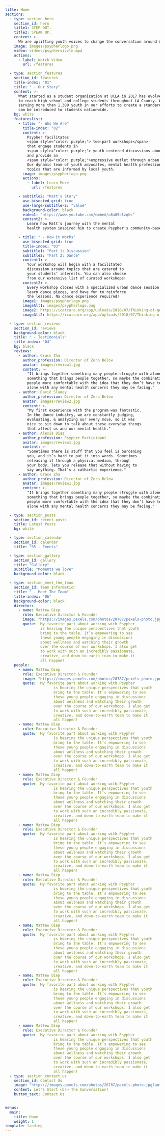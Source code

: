 ```yaml
---
title: Home
sections:
  - type: section_hero
    section_id: hero
    title1: STEP OUT.
    title2: SPEAK UP.
    content: >-
      We are uplifting youth voices to change the conversation around mental health.
    image: images/psypherlogo.png
    video: videos/psyphersizzle.mp4
    actions:
      - label: Watch Video
        url: /features

  - type: section_features
    section_id: features
    title-index: "01"
    title: " - Our Story"
    content: >-
      What started as a student organization at UCLA in 2017 has evolved into a nonprofit that is working 
      to reach high school and college students throughout LA County. We have hosted over 60 workshops 
      serving more than 1,300 youth in our efforts to create a standard for wellness education that 
      can be introduced to students nationwide.
    bg: white
    featureslist:
      - title: "- Who We Are"
        title-index: "02"
        content: >-
          Psypher facilitates 
          <span style="color: purple;"> two-part workshops</span>
          that engage students in 
          <span style="color: purple;"> youth-centered discussions about wellness </span>
          and provide an 
          <span style="color: purple;">expressive outlet through urban dance.</span>
          Our dynamic team of youth advocates, mental health professionals, and urban dancers create workshops around
          topics that are informed by local youth. 
        image: images/psypherlogo.png
        actions:
          - label: Learn More
            url: /features

      - subtitle2: "Matt's Story"
        use-bisected-grid: true
        use-large-subtitle-2: "value"
        background-color: black
        video1: "https://www.youtube.com/embed/a6a05slzqNs"
        content2: >-
          Learn how Matt’s journey with the mental
          health system inspired him to create Psypher’s community-based wellness program

      - title: " - How it Works"
        use-bisected-grid: true
        title-index: "03"
        subtitle1: "Part 1: Discussion"
        subtitle2: "Part 2: Dance"
        content1: >-
          Your workshop will begin with a facilitated
          discussion around topics that are catered to
          your students’ interests. You can also choose
          from our extensive list of curated workshops!
        content2: >-
          Every workshop closes with a specialized urban dance session where students groove,
          learn dance pieces, and have fun to reinforce
          the lessons. No dance experience required!
        image1: images/psypherlogo.png
        imageAlt1: images/psypherlogo.png
        image2: https://icatcare.org/app/uploads/2018/07/Thinking-of-getting-a-cat.png
        imageAlt2: https://icatcare.org/app/uploads/2018/07/Thinking-of-getting-a-cat.png

  - type: section_reviews
    section_id: reviews
    background-color: black
    title: " - Testimonials"
    title-index: "04" 
    bg: black
    reviews:
      - author: Grace Zhu 
        author_profession: Director of Zero Below
        avatar: images/review1.jpg
        content: >-
          "It brings together something many people struggle with alone and 
          something that brings people together, so maybe the combination can help get
          people more comfortable with the idea that they don’t have to struggle 
          alone with any mental health concerns they may be facing."
      - author: David Slaney
        author_profession: Director of Zero Below
        avatar: images/review2.jpg
        content: >-
          "My first experience with the program was fantastic.
          In the dance industry, we are constantly judging,
          evaluating, & analyzing our every move, so it was
          nice to sit down to talk about these everyday things
          that affect us and our mental health."
      - author: Alexia Diaz
        author_profession: Psypher Participant
        avatar: images/review1.jpg
        content: >-
          "Sometimes there is stuff that you feel is burdening
          you, and it’s hard to put it into words. Sometimes
          releasing it through a physical medium, through
          your body, lets you release that without having to
          say anything. That’s a cathartic experience."
      - author: Grace Zhu 
        author_profession: Director of Zero Below
        avatar: images/review1.jpg
        content: >-
          "It brings together something many people struggle with alone and 
          something that brings people together, so maybe the combination can help get
          people more comfortable with the idea that they don’t have to struggle 
          alone with any mental health concerns they may be facing."

  - type: section_posts
    section_id: recent-posts
    title: Latest Posts
    bg: white

  - type: section_calendar
    section_id: calendar
    title: "05 - Events"

  - type: section_gallery
    section_id: gallery
    title: "Gallery"
    subtitle: "Moments we love"
    background-color: black

  - type: section_meet_the_team
    section_id: Team Information
    title: " - Meet The Team"
    title-index: "06"
    background-color: black
    director:
      - name: Mattew Diep
        role: Executive Director & Founder
        image: "https://images.pexels.com/photos/20787/pexels-photo.jpg?auto=compress&cs=tinysrgb&dpr=1&w=500"
        quote:  My favorite part about working with Psypher
                is hearing the unique perspectives that youth
                bring to the table. It’s empowering to see
                these young people engaging in discussions
                about wellness and watching their growth
                over the course of our workshops. I also get
                to work with such an incredibly passionate,
                creative, and down-to-earth team to make it
                all happen!
    people: 
      - name: Mattew Diep
        role: Executive Director & Founder
        image: "https://images.pexels.com/photos/20787/pexels-photo.jpg?auto=compress&cs=tinysrgb&dpr=1&w=500"
        quote:  My favorite part about working with Psypher
                      is hearing the unique perspectives that youth
                      bring to the table. It’s empowering to see
                      these young people engaging in discussions
                      about wellness and watching their growth
                      over the course of our workshops. I also get
                      to work with such an incredibly passionate,
                      creative, and down-to-earth team to make it
                      all happen!
      - name: Mattew Diep
        role: Executive Director & Founder
        quote:  My favorite part about working with Psypher
                      is hearing the unique perspectives that youth
                      bring to the table. It’s empowering to see
                      these young people engaging in discussions
                      about wellness and watching their growth
                      over the course of our workshops. I also get
                      to work with such an incredibly passionate,
                      creative, and down-to-earth team to make it
                      all happen!
      - name: Mattew Diep
        role: Executive Director & Founder
        quote:  My favorite part about working with Psypher
                      is hearing the unique perspectives that youth
                      bring to the table. It’s empowering to see
                      these young people engaging in discussions
                      about wellness and watching their growth
                      over the course of our workshops. I also get
                      to work with such an incredibly passionate,
                      creative, and down-to-earth team to make it
                      all happen!
      - name: Mattew Diep
        role: Executive Director & Founder
        quote:  My favorite part about working with Psypher
                      is hearing the unique perspectives that youth
                      bring to the table. It’s empowering to see
                      these young people engaging in discussions
                      about wellness and watching their growth
                      over the course of our workshops. I also get
                      to work with such an incredibly passionate,
                      creative, and down-to-earth team to make it
                      all happen!
      - name: Mattew Diep
        role: Executive Director & Founder
        quote:  My favorite part about working with Psypher
                      is hearing the unique perspectives that youth
                      bring to the table. It’s empowering to see
                      these young people engaging in discussions
                      about wellness and watching their growth
                      over the course of our workshops. I also get
                      to work with such an incredibly passionate,
                      creative, and down-to-earth team to make it
                      all happen!
      - name: Mattew Diep
        role: Executive Director & Founder
        quote:  My favorite part about working with Psypher
                      is hearing the unique perspectives that youth
                      bring to the table. It’s empowering to see
                      these young people engaging in discussions
                      about wellness and watching their growth
                      over the course of our workshops. I also get
                      to work with such an incredibly passionate,
                      creative, and down-to-earth team to make it
                      all happen!
      - name: Mattew Diep
        role: Executive Director & Founder
        quote:  My favorite part about working with Psypher
                      is hearing the unique perspectives that youth
                      bring to the table. It’s empowering to see
                      these young people engaging in discussions
                      about wellness and watching their growth
                      over the course of our workshops. I also get
                      to work with such an incredibly passionate,
                      creative, and down-to-earth team to make it
                      all happen!
      - name: Mattew Diep
        role: Executive Director & Founder
        quote:  My favorite part about working with Psypher
                      is hearing the unique perspectives that youth
                      bring to the table. It’s empowering to see
                      these young people engaging in discussions
                      about wellness and watching their growth
                      over the course of our workshops. I also get
                      to work with such an incredibly passionate,
                      creative, and down-to-earth team to make it
                      all happen!
  - type: section_contact_us
    section_id: Contact Us
    image: "https://images.pexels.com/photos/20787/pexels-photo.jpg?auto=compress&cs=tinysrgb&dpr=1&w=500"
    content: Let's Start <br> The Conversation!
    button_text: Contact Us
  

menus:
  main:
    title: Home
    weight: 1
template: landing
---
```

